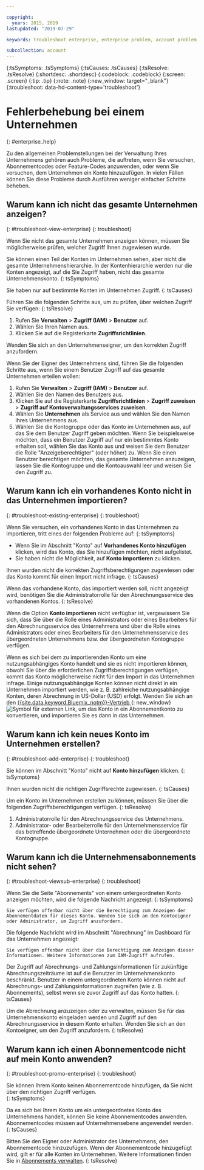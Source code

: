 ```yaml
---

copyright:
  years: 2015, 2019
lastupdated: "2019-07-29"

keywords: troubleshoot enterprise, enterprise problem, account problem, enterprise support, enterprise help, error message

subcollection: account
---
```


{:tsSymptoms: .tsSymptoms}
{:tsCauses: .tsCauses}
{:tsResolve: .tsResolve}
{:shortdesc: .shortdesc}
{:codeblock: .codeblock}
{:screen: .screen}
{:tip: .tip}
{:note: .note}
{:new_window: target="_blank"}
{:troubleshoot: data-hd-content-type='troubleshoot'}

# Fehlerbehebung bei einem Unternehmen
{: #enterprise_help}

Zu den allgemeinen Problemstellungen bei der Verwaltung Ihres Unternehmens gehören auch Probleme, die auftreten, wenn Sie versuchen, Abonnementcodes oder Feature-Codes anzuwenden, oder wenn Sie versuchen, dem Unternehmen ein Konto hinzuzufügen. In vielen Fällen können Sie diese Probleme durch Ausführen weniger einfacher Schritte beheben.

## Warum kann ich nicht das gesamte Unternehmen anzeigen?
{: #troubleshoot-view-enterprise}
{: troubleshoot}

Wenn Sie nicht das gesamte Unternehmen anzeigen können, müssen Sie möglicherweise prüfen, welcher Zugriff Ihnen zugewiesen wurde.

Sie können einen Teil der Konten im Unternehmen sehen, aber nicht die gesamte Unternehmenshierarchie. In der Kontenhierarchie werden nur die Konten angezeigt, auf die Sie Zugriff haben, nicht das gesamte Unternehmenskonto.
{: tsSymptoms}

Sie haben nur auf bestimmte Konten im Unternehmen Zugriff.
{: tsCauses}

Führen Sie die folgenden Schritte aus, um zu prüfen, über welchen Zugriff Sie verfügen:
{: tsResolve}

1. Rufen Sie **Verwalten** &gt; **Zugriff (IAM)** > **Benutzer** auf.
2. Wählen Sie Ihren Namen aus.
2. Klicken Sie auf die Registerkarte **Zugriffsrichtlinien**.

Wenden Sie sich an den Unternehmenseigner, um den korrekten Zugriff anzufordern.

Wenn Sie der Eigner des Unternehmens sind, führen Sie die folgenden Schritte aus, wenn Sie einem Benutzer Zugriff auf das gesamte Unternehmen erteilen wollen:
1. Rufen Sie **Verwalten** > **Zugriff (IAM)** > **Benutzer** auf.
2. Wählen Sie den Namen des Benutzers aus.
2. Klicken Sie auf die Registerkarte **Zugriffsrichtlinien** > **Zugriff zuweisen** > **Zugriff auf Kontoverwaltungsservices zuweisen**.
3. Wählen Sie **Unternehmen** als Service aus und wählen Sie den Namen Ihres Unternehmens aus.
4. Wählen Sie die Kontogruppe oder das Konto im Unternehmen aus, auf das Sie dem Benutzer Zugriff geben möchten. Wenn Sie beispielsweise möchten, dass ein Benutzer Zugriff auf nur ein bestimmtes Konto erhalten soll, wählen Sie das Konto aus und weisen Sie dem Benutzer die Rolle "Anzeigeberechtigter" (oder höher) zu. Wenn Sie einen Benutzer berechtigen möchten, das gesamte Unternehmen anzuzeigen, lassen Sie die Kontogruppe und die Kontoauswahl leer und weisen Sie den Zugriff zu.

## Warum kann ich ein vorhandenes Konto nicht in das Unternehmen importieren?
{: #troubleshoot-existing-enterprise}
{: troubleshoot}

Wenn Sie versuchen, ein vorhandenes Konto in das Unternehmen zu importieren, tritt eines der folgenden Probleme auf:
{: tsSymptoms}
* Wenn Sie im Abschnitt "Konto" auf **Vorhandenes Konto hinzufügen** klicken, wird das Konto, das Sie hinzufügen möchten, nicht aufgelistet.
* Sie haben nicht die Möglichkeit, auf **Konto importieren** zu klicken.

Ihnen wurden nicht die korrekten Zugriffsberechtigungen zugewiesen oder das Konto kommt für einen Import nicht infrage.
{: tsCauses}

Wenn das vorhandene Konto, das importiert werden soll, nicht angezeigt wird, benötigen Sie die Administratorrolle für den Abrechnungsservice des vorhandenen Kontos.
{: tsResolve}

Wenn die Option **Konto importieren** nicht verfügbar ist, vergewissern Sie sich, dass Sie über die Rolle eines Administrators oder eines Bearbeiters für den Abrechnungsservice des Unternehmens und über die Rolle eines Administrators oder eines Bearbeiters für den Unternehmensservice des übergeordneten Unternehmens bzw. der übergeordneten Kontogruppe verfügen. 

Wenn es sich bei dem zu importierenden Konto um eine nutzungsabhängiges Konto handelt und sie es nicht importieren können, obwohl Sie über die erforderlichen Zugriffsberechtigungen verfügen, kommt das Konto möglicherweise nicht für den Import in das Unternehmen infrage. Einige nutzungsabhängige Konten können nicht direkt in ein Unternehmen importiert werden, wie z. B. zahlreiche nutzungsabhängige Konten, deren Abrechnung in US-Dollar (USD) erfolgt. Wenden Sie sich an den [{{site.data.keyword.Bluemix_notm}}-Vertrieb ](https://www.ibm.com/cloud-computing/bluemix/contact-us){: new_window} ![Symbol für externen Link](../icons/launch-glyph.svg), um das Konto in ein Abonnementkonto zu konvertieren, und importieren Sie es dann in das Unternehmen. 

## Warum kann ich kein neues Konto im Unternehmen erstellen?
{: #troubleshoot-add-enterprise}
{: troubleshoot}

Sie können im Abschnitt "Konto" nicht auf **Konto hinzufügen** klicken.
{: tsSymptoms}

Ihnen wurden nicht die richtigen Zugriffsrechte zugewiesen.
{: tsCauses}

Um ein Konto im Unternehmen erstellen zu können, müssen Sie über die folgenden Zugriffsberechtigungen verfügen.
{: tsResolve}
1. Administratorrolle für den Abrechnungsservice des Unternehmens.
2. Administrator- oder Bearbeiterrolle für den Unternehmensservice für das betreffende übergeordnete Unternehmen oder die übergeordnete Kontogruppe.

## Warum kann ich die Unternehmensabonnements nicht sehen?
{: #troubleshoot-viewsub-enterprise}
{: troubleshoot}

Wenn Sie die Seite "Abonnements" von einem untergeordneten Konto anzeigen möchten, wird die folgende Nachricht angezeigt:
{: tsSymptoms}

`Sie verfügen offenbar nicht über die Berechtigung zum Anzeigen der Abonnementdaten für dieses Konto. Wenden Sie sich an den Kontoeigner oder Administrator, um Zugriff anzufordern.`

Die folgende Nachricht wird im Abschnitt "Abrechnung" im Dashboard für das Unternehmen angezeigt:

`Sie verfügen offenbar nicht über die Berechtigung zum Anzeigen dieser Informationen. Weitere Informationen zum IAM-Zugriff aufrufen.`

Der Zugriff auf Abrechnungs- und Zahlungsinformationen für zukünftige Abrechnungszeiträume ist auf die Benutzer im Unternehmenskonto beschränkt. Benutzer in einem untergeordneten Konto können nicht auf Abrechnungs- und Zahlungsinformationen zugreifen (wie z. B. Abonnements), selbst wenn sie zuvor Zugriff auf das Konto hatten.
{: tsCauses}

Um die Abrechnung anzuzeigen oder zu verwalten, müssen Sie für das Unternehmenskonto eingeladen werden und Zugriff auf den Abrechnungsservice in diesem Konto erhalten. Wenden Sie sich an den Kontoeigner, um den Zugriff anzufordern.
{: tsResolve}

## Warum kann ich einen Abonnementcode nicht auf mein Konto anwenden?  
{: #troubleshoot-promo-enterprise}
{: troubleshoot}

Sie können Ihrem Konto keinen Abonnementcode hinzufügen, da Sie nicht über den richtigen Zugriff verfügen.  
{: tsSymptoms}

Da es sich bei Ihrem Konto um ein untergeordnetes Konto des Unternehmens handelt, können Sie keine Abonnementcodes anwenden. Abonnementcodes müssen auf Unternehmensebene angewendet werden.
{: tsCauses}

Bitten Sie den Eigner oder Administrator des Unternehmens, den Abonnementcode hinzuzufügen. Wenn der Abonnementcode hinzugefügt wird, gilt er für alle Konten im Unternehmen. Weitere Informationen finden Sie in [Abonnements verwalten](/docs/billing-usage?topic=billing-usage-subscriptions).
{: tsResolve}
